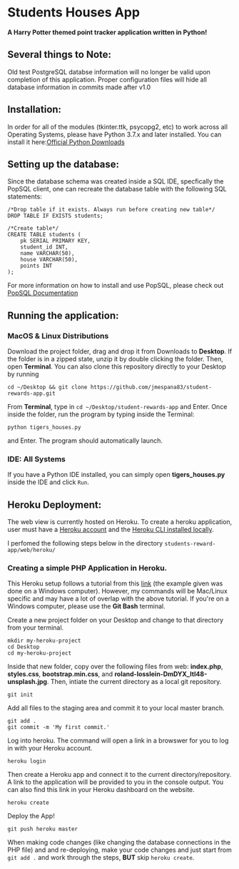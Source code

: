 # Students Houses App
**A Harry Potter themed point tracker application written in Python!**

## Several things to Note:
Old test PostgreSQL databse information will no longer be valid upon completion of this application. Proper configuration files will hide all database information in commits made after v1.0

## Installation:
In order for all of the modules (tkinter.ttk, psycopg2, etc) to work across all Operating Systems, please have Python 3.7.x and later installed. You can install it here:[Official Python Downloads](https://www.python.org/downloads/)

## Setting up the database:
Since the database schema was created inside a SQL IDE, specfically the PopSQL client, one can recreate the database table with the following SQL statements:
```
/*Drop table if it exists. Always run before creating new table*/
DROP TABLE IF EXISTS students;

/*Create table*/
CREATE TABLE students (
    pk SERIAL PRIMARY KEY,
    student_id INT,
    name VARCHAR(50),
    house VARCHAR(50),
    points INT
);
```
For more information on how to install and use PopSQL, please check out [PopSQL Documentation](https://popsql.com/docs/)

## Running the application:

### MacOS & Linux Distributions
Download the project folder, drag and drop it from Downloads to **Desktop**. If the folder is in a zipped state, unzip it by double clicking the folder. Then, open **Terminal**. You can also clone this repository directly to your Desktop by running 
```
cd ~/Desktop && git clone https://github.com/jmespana83/student-rewards-app.git
```
From **Terminal**, type in `cd ~/Desktop/student-rewards-app` and Enter. Once inside the folder, run the program by typing inside the Terminal:
```
python tigers_houses.py
```
and Enter. The program should automatically launch.

### IDE: All Systems
If you have a Python IDE installed, you can simply open **tigers_houses.py** inside the IDE and click `Run`.

## Heroku Deployment:
The web view is currently hosted on Heroku.
To create a heroku application, user must have a [Heroku account](https://signup.heroku.com/) and the [Heroku CLI installed locally](https://devcenter.heroku.com/articles/heroku-cli#download-and-install).

I perfomed the following steps below in the directory `students-reward-app/web/heroku/`

### Creating a simple PHP Application in Heroku.

This Heroku setup follows a tutorial from this [link](https://scotch.io/@phalconVee/deploying-a-php-and-mysql-web-app-with-heroku) (the example given was done on a Windows computer). However, my commands will be Mac/Linux specific and may have a lot of overlap with the above tutorial. If you're on a Windows computer, please use the **Git Bash** terminal.

Create a new project folder on your Desktop and change to that directory from your terminal.
```
mkdir my-heroku-project
cd Desktop
cd my-heroku-project
``` 
Inside that new folder, copy over the following files from web: **index.php**, **styles.css**,  **bootstrap.min.css**, and **roland-losslein-DmDYX_ltI48-unsplash.jpg**.
Then, intiate the current directory as a local git repository.
```
git init
```
Add all files to the staging area and commit it to your local master branch.
```
git add .               
git commit -m 'My first commit.'
```
Log into heroku. The command will open a link in a browswer for you to log in with your Heroku account.
```
heroku login
```
Then create a Heroku app and connect it to the current directory/repository. A link to the application will be provided to you in the console output. You can also find this link in your Heroku dashboard on the website.
```
heroku create
```
Deploy the App!
```
git push heroku master
```
When making code changes (like changing the database connections in the PHP file) and and re-deploying, make your code changes and just start from `git add .` and work through the steps, **BUT** skip `heroku create`.
